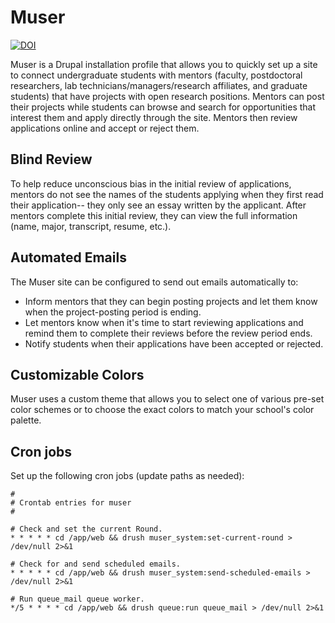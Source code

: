 # Muser

[![DOI](https://zenodo.org/badge/184466830.svg)](https://zenodo.org/badge/latestdoi/184466830)

Muser is a Drupal installation profile that allows you to quickly set up a site to connect undergraduate students with mentors (faculty, postdoctoral researchers, lab technicians/managers/research affiliates, and graduate students) that have projects with open research positions. Mentors can post their projects while students can browse and search for opportunities that interest them and apply directly through the site. Mentors then review applications online and accept or reject them.

## Blind Review

To help reduce unconscious bias in the initial review of applications, mentors do not see the names of the students applying when they first read their application-- they only see an essay written by the applicant. After mentors complete this initial review, they can view the full information (name, major, transcript, resume, etc.).

## Automated Emails

The Muser site can be configured to send out emails automatically to:

- Inform mentors that they can begin posting projects and let them know when the project-posting period is ending.
- Let mentors know when it's time to start reviewing applications and remind them to complete their reviews before the review period ends.
- Notify students when their applications have been accepted or rejected.

## Customizable Colors

Muser uses a custom theme that allows you to select one of various pre-set color schemes or to choose the exact colors to match your school's color palette.

## Cron jobs
Set up the following cron jobs (update paths as needed):
```
#
# Crontab entries for muser
#

# Check and set the current Round.
* * * * * cd /app/web && drush muser_system:set-current-round > /dev/null 2>&1

# Check for and send scheduled emails.
* * * * * cd /app/web && drush muser_system:send-scheduled-emails > /dev/null 2>&1

# Run queue_mail queue worker.
*/5 * * * * cd /app/web && drush queue:run queue_mail > /dev/null 2>&1
```
